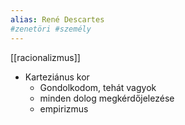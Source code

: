 ```yaml
---
alias: René Descartes
#zenetöri #személy
---
```

[[racionalizmus]]
* Karteziánus kor
	* Gondolkodom, tehát vagyok
	* minden dolog megkérdőjelezése
	* empirizmus